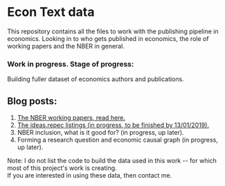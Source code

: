 # Econ Text data
This repository contains all the files to work with the publishing pipeline in economics.
Looking in to who gets published in economics, the role of working papers and the NBER in general.

### Work in progress.  Stage of progress:
Building fuller dataset of economics authors and publications.

## Blog posts:
1. [The NBER working papers, read here.](
http://htmlpreview.github.io/?https://github.com/shoganhennessy/Econ_text_data/blob/master/Blog_post_exploration/1_NBER_working_papers.html
)
2. [The ideas.repec listings (in progress, to be finished by 13/01/2019).](
http://htmlpreview.github.io/?https://github.com/shoganhennessy/Econ_text_data/blob/master/Blog_post_exploration/2_RePEc_listings.html
)
3. NBER inclusion, what is it good for? (in progress, up later).
4. Forming a research question and economic causal graph (in progress, up later).

Note: I do not list the code to build the data used in this work -- for which most of this project's work is creating.  
If you are interested in using these data, then contact me.
